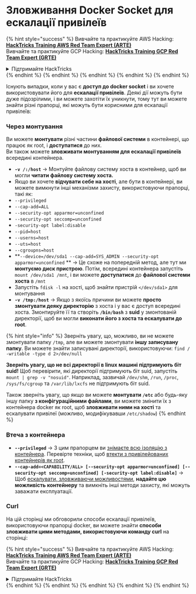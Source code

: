 # Зловживання Docker Socket для ескалації привілеїв

{% hint style="success" %}
Вивчайте та практикуйте AWS Hacking:<img src="/.gitbook/assets/arte.png" alt="" data-size="line">[**HackTricks Training AWS Red Team Expert (ARTE)**](https://training.hacktricks.xyz/courses/arte)<img src="/.gitbook/assets/arte.png" alt="" data-size="line">\
Вивчайте та практикуйте GCP Hacking: <img src="/.gitbook/assets/grte.png" alt="" data-size="line">[**HackTricks Training GCP Red Team Expert (GRTE)**<img src="/.gitbook/assets/grte.png" alt="" data-size="line">](https://training.hacktricks.xyz/courses/grte)

<details>

<summary>Підтримайте HackTricks</summary>

* Перевірте [**плани підписки**](https://github.com/sponsors/carlospolop)!
* **Приєднуйтесь до** 💬 [**групи Discord**](https://discord.gg/hRep4RUj7f) або [**групи Telegram**](https://t.me/peass) або **слідкуйте** за нами в **Twitter** 🐦 [**@hacktricks\_live**](https://twitter.com/hacktricks\_live)**.**
* **Діліться хакерськими трюками, надсилаючи PR до** [**HackTricks**](https://github.com/carlospolop/hacktricks) та [**HackTricks Cloud**](https://github.com/carlospolop/hacktricks-cloud) репозиторіїв на GitHub.

</details>
{% endhint %}
{% endhint %}
{% endhint %}
{% endhint %}
{% endhint %}

Існують випадки, коли у вас є **доступ до docker socket** і ви хочете використовувати його для **ескалації привілеїв**. Деякі дії можуть бути дуже підозрілими, і ви можете захотіти їх уникнути, тому тут ви можете знайти різні прапорці, які можуть бути корисними для ескалації привілеїв:

### Через монтування

Ви можете **монтувати** різні частини **файлової системи** в контейнері, що працює як root, і **доступатися** до них.\
Ви також можете **зловживати монтуванням для ескалації привілеїв** всередині контейнера.

* **`-v /:/host`** -> Монтуйте файлову систему хоста в контейнер, щоб ви могли **читати файлову систему хоста.**
* Якщо ви хочете **відчувати себе на хості**, але бути в контейнері, ви можете вимкнути інші механізми захисту, використовуючи прапорці, такі як:
* `--privileged`
* `--cap-add=ALL`
* `--security-opt apparmor=unconfined`
* `--security-opt seccomp=unconfined`
* `-security-opt label:disable`
* `--pid=host`
* `--userns=host`
* `--uts=host`
* `--cgroupns=host`
* \*\*`--device=/dev/sda1 --cap-add=SYS_ADMIN --security-opt apparmor=unconfined` \*\* -> Це схоже на попередній метод, але тут ми **монтуємо диск пристрою**. Потім, всередині контейнера запустіть `mount /dev/sda1 /mnt`, і ви можете **доступатися** до **файлової системи хоста** в `/mnt`
* Запустіть `fdisk -l` на хості, щоб знайти пристрій `</dev/sda1>` для монтування
* **`-v /tmp:/host`** -> Якщо з якоїсь причини ви можете **просто змонтувати деяку директорію** з хоста і у вас є доступ всередині хоста. Змонтируйте її та створіть **`/bin/bash`** з **suid** у змонтованій директорії, щоб ви могли **виконати його з хоста та ескалувати до root**.

{% hint style="info" %}
Зверніть увагу, що, можливо, ви не можете змонтувати папку `/tmp`, але ви можете змонтувати **іншу записувану папку**. Ви можете знайти записувані директорії, використовуючи: `find / -writable -type d 2>/dev/null`

**Зверніть увагу, що не всі директорії в linux машині підтримують біт suid!** Щоб перевірити, які директорії підтримують біт suid, запустіть `mount | grep -v "nosuid"`. Наприклад, зазвичай `/dev/shm`, `/run`, `/proc`, `/sys/fs/cgroup` та `/var/lib/lxcfs` не підтримують біт suid.

Також зверніть увагу, що якщо ви можете **монтувати `/etc`** або будь-яку іншу папку **з конфігураційними файлами**, ви можете змінити їх з контейнера docker як root, щоб **зловживати ними на хості** та ескалувати привілеї (можливо, модифікувавши `/etc/shadow`)
{% endhint %}

### Втеча з контейнера

* **`--privileged`** -> З цим прапорцем ви [знімаєте всю ізоляцію з контейнера](docker-privileged.md#what-affects). Перевірте техніки, щоб [втекти з привілейованих контейнерів як root](docker-breakout-privilege-escalation/#automatic-enumeration-and-escape).
* **`--cap-add=<CAPABILITY/ALL> [--security-opt apparmor=unconfined] [--security-opt seccomp=unconfined] [-security-opt label:disable]`** -> Щоб [ескалувати, зловживаючи можливостями](../linux-capabilities.md), **надайте цю можливість контейнеру** та вимкніть інші методи захисту, які можуть заважати експлуатації.

### Curl

На цій сторінці ми обговорили способи ескалації привілеїв, використовуючи прапорці docker, ви можете знайти **способи зловживати цими методами, використовуючи команду curl** на сторінці:

{% hint style="success" %}
Вивчайте та практикуйте AWS Hacking:<img src="/.gitbook/assets/arte.png" alt="" data-size="line">[**HackTricks Training AWS Red Team Expert (ARTE)**](https://training.hacktricks.xyz/courses/arte)<img src="/.gitbook/assets/arte.png" alt="" data-size="line">\
Вивчайте та практикуйте GCP Hacking: <img src="/.gitbook/assets/grte.png" alt="" data-size="line">[**HackTricks Training GCP Red Team Expert (GRTE)**<img src="/.gitbook/assets/grte.png" alt="" data-size="line">](https://training.hacktricks.xyz/courses/grte)

<details>

<summary>Підтримайте HackTricks</summary>

* Перевірте [**плани підписки**](https://github.com/sponsors/carlospolop)!
* **Приєднуйтесь до** 💬 [**групи Discord**](https://discord.gg/hRep4RUj7f) або [**групи Telegram**](https://t.me/peass) або **слідкуйте** за нами в **Twitter** 🐦 [**@hacktricks\_live**](https://twitter.com/hacktricks\_live)**.**
* **Діліться хакерськими трюками, надсилаючи PR до** [**HackTricks**](https://github.com/carlospolop/hacktricks) та [**HackTricks Cloud**](https://github.com/carlospolop/hacktricks-cloud) репозиторіїв на GitHub.

</details>
{% endhint %}
</details>
{% endhint %}
</details>
{% endhint %}
</details>
{% endhint %}
</details>
{% endhint %}
